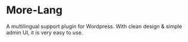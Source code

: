 # More-Lang
A multilingual support plugin for Wordpress. With clean design & simple admin UI, it is very easy to use.

